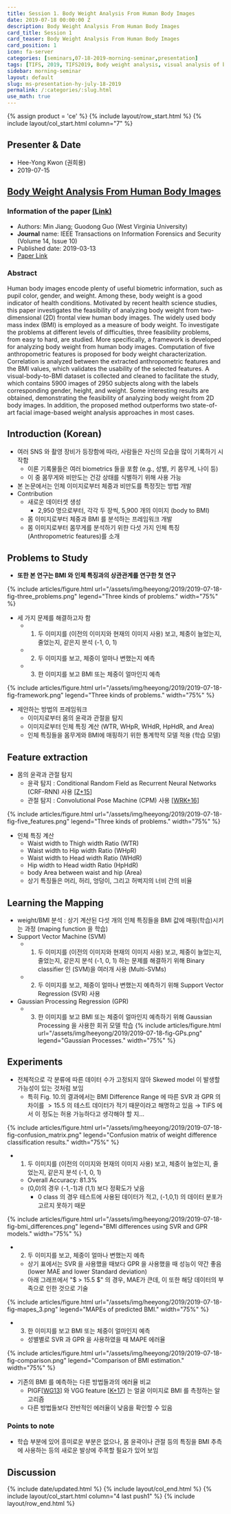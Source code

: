 ```yaml
---
title: Session 1. Body Weight Analysis From Human Body Images
date: 2019-07-18 00:00:00 Z
description: Body Weight Analysis From Human Body Images
card_title: Session 1
card_teaser: Body Weight Analysis From Human Body Images
card_position: 1
icon: fa-server
categories: [seminars,07-18-2019-morning-seminar,presentation]
tags: [TIFS, 2019, TIFS2019, Body weight analysis, visual analysis of body mass index (BMI), anthropometric features, visual-body-to-BIM dataset]
sidebar: morning-seminar
layout: default
slug: ms-presentation-hy-july-18-2019
permalink: /:categories/:slug.html
use_math: true
---
```

<!-- []: <> "" -->

{% assign product = 'ce' %}
{% include layout/row_start.html %}
{% include layout/col_start.html column="7" %}

## Presenter & Date
+ Hee-Yong Kwon (권희용)
+ 2019-07-15

## [Body Weight Analysis From Human Body Images](https://inhaucs.github.io/seminars/07-18-2019-morning-seminar/presentation/ms-presentation-hy-july-18-2019.html)

### Information of the paper [(Link)](https://ieeexplore.ieee.org/document/8666768)
+ Authors: Min Jiang; Guodong Guo (West Virginia University)
+ **Journal** name: IEEE Transactions on Information Forensics and Security (Volume 14, Issue 10)
+ Published date: 2019-03-13
+ [Paper Link](https://ieeexplore.ieee.org/stamp/stamp.jsp?tp=&arnumber=8666768)


### Abstract
Human body images encode plenty of useful biometric information, such as pupil color, gender, and weight. Among these, body weight is a good indicator of health conditions. Motivated by recent health science studies, this paper investigates the feasibility of analyzing body weight from two-dimensional (2D) frontal view human body images. The widely used body mass index (BMI) is employed as a measure of body weight. To investigate the problems at different levels of difficulties, three feasibility problems, from easy to hard, are studied. More specifically, a framework is developed for analyzing body weight from human body images. Computation of five anthropometric features is proposed for body weight characterization. Correlation is analyzed between the extracted anthropometric features and the BMI values, which validates the usability of the selected features. A visual-body-to-BMI dataset is collected and cleaned to facilitate the study, which contains 5900 images of 2950 subjects along with the labels corresponding gender, height, and weight. Some interesting results are obtained, demonstrating the feasibility of analyzing body weight from 2D body images. In addition, the proposed method outperforms two state-of-art facial image-based weight analysis approaches in most cases.


## Introduction (Korean)
+ 여러 SNS 와 촬영 장비가 등장함에 따라, 사람들은 자신의 모습을 많이 기록하기 시작함
  + 이론 기록물들은 여러 biometrics 들을 포함 (e.g., 성별, 키 몸무게, 나이 등)
  + 이 중 몸무게와 비만도는 건강 상태를 식별하기 위해 사용 가능
+ 본 논문에서는 인체 이미지로부터 체중과 비만도를 특정짓는 방법 개발
+ Contribution
  + 새로운 데이터셋 생성
    + 2,950 명으로부터, 각각 두 장씩, 5,900 개의 이미지 (body to BMI)
  + 몸 이미지로부터 체중과 BMI 를 분석하는 프레임워크 개발
  + 몸 이미지로부터 몸무게를 분석하기 위한 다섯 가지 인체 특징 (Anthropometric features)를 소개


## Problems to Study
+ **또한 본 연구는 BMI 와 인체 특징과의 상관관계를 연구한 첫 연구**

{% include articles/figure.html url="/assets/img/heeyong/2019/2019-07-18-fig-three_problems.png" legend="Three kinds of problems." width="75%" %}

+ 세 가지 문제를 해결하고자 함
  + 1) 두 이미지를 (이전의 이미지와 현재의 이미지 사용) 보고, 체중이 늘었는지, 줄었는지, 같은지 분석 (-1, 0, 1)
  + 2) 두 이미지를 보고, 체중이 얼마나 변했는지 예측
  + 3) 한 이미지를 보고 BMI 또는 체중이 얼마인지 예측

{% include articles/figure.html url="/assets/img/heeyong/2019/2019-07-18-fig-framework.png" legend="Three kinds of problems." width="75%" %}

+ 제안하는 방법의 프레임워크
  + 이미지로부터 몸의 윤곽과 관절을 탐지
  + 이미지로부터 인체 특징 계산 (WTR, WHpR, WHdR, HpHdR, and Area)
  + 인체 특징들을 몸무게와 BMI에 매핑하기 위한 통계학적 모델 적용 (학습 모델)


## Feature extraction
+ 몸의 윤곽과 관절 탐지
  + 윤곽 탐지 : Conditional Random Field as Recurrent Neural Networks (CRF-RNN) 사용 [[Z+15]]
  + 관절 탐지 : Convolutional Pose Machine (CPM) 사용 [[WRK+16]]

{% include articles/figure.html url="/assets/img/heeyong/2019/2019-07-18-fig-five_features.png" legend="Three kinds of problems." width="75%" %}

+ 인체 특징 계산
  + Waist width to Thigh width Ratio (WTR)
  + Waist width to Hip width Ratio (WHpR)
  + Waist width to Head width Ratio (WHdR)
  + Hip width to Head width Ratio (HpHdR)
  + body Area between waist and hip (Area)
  + 상기 특징들은 머리, 허리, 엉덩이, 그리고 허벅지의 너비 간의 비율


[Z+15]: <https://www.cv-foundation.org/openaccess/content_iccv_2015/html/Zheng_Conditional_Random_Fields_ICCV_2015_paper.html> "S. Zheng et al., “Conditional random fields as recurrent neural networks,” in Proc. IEEE Int. Conf. Comput. Vis. Pattern Recognit., Jun. 2015, pp. 1529–1537."
[WRK+16]: <https://www.cv-foundation.org/openaccess/content_cvpr_2016/html/Wei_Convolutional_Pose_Machines_CVPR_2016_paper.html> "S.-E. Wei, V. Ramakrishna, T. Kanade, and Y. Sheikh, “Convolutional pose machines,” in Proc. IEEE Conf. Comput. Vis. Pattern Recognit., Jun. 2016, pp. 4724–4732."


## Learning the Mapping
+ weight/BMI 분석 : 상기 계산된 다섯 개의 인체 특징들을 BMI 값에 매핑(학습)시키는 과정 (maping function 을 학습)
+ Support Vector Machine (SVM)
  + 1) 두 이미지를 (이전의 이미지와 현재의 이미지 사용) 보고, 체중이 늘었는지, 줄었는지, 같은지 분석 (-1, 0, 1) 하는 문제를 해결하기 위해 Binary classifier 인 (SVM)을 여러개 사용 (Multi-SVMs)
  + 2) 두 이미지를 보고, 체중이 얼마나 변했는지 예측하기 위해 Support Vector Regression (SVR) 사용
+ Gaussian Processing Regression (GPR)
  + 3) 한 이미지를 보고 BMI 또는 체중이 얼마인지 예측하기 위해 Gaussian Processing 을 사용한 회귀 모델 학습
{% include articles/figure.html url="/assets/img/heeyong/2019/2019-07-18-fig-GPs.png" legend="Gaussian Processes." width="75%" %}


## Experiments
+ 전체적으로 각 분류에 따른 데이터 수가 고정되지 않아 Skewed model 이 발생할 가능성이 있는 것처럼 보임
  + 특히 Fig. 10.의 결과에서는 BMI Difference Range 에 따른 SVR 과 GPR 의 차이를 $> 15.5$ 의 테스트 데이터가 적기 때문이라고 해명하고 있음 $\rightarrow$ TIFS 에서 이 정도는 허용 가능하다고 생각해야 할 지...

{% include articles/figure.html url="/assets/img/heeyong/2019/2019-07-18-fig-confusion_matrix.png" legend="Confusion matrix of weight difference classification results." width="75%" %}

+ 1) 두 이미지를 (이전의 이미지와 현재의 이미지 사용) 보고, 체중이 늘었는지, 줄었는지, 같은지 분석 (-1, 0, 1)
  + Overall Accuracy: 81.3%
  + (0,0)의 경우 (-1,-1)과 (1,1) 보다 정확도가 낮음
    + 0 class 의 경우 테스트에 사용된 데이터가 적고, (-1,0,1) 의 데이터 분포가 고르지 못하기 때문

{% include articles/figure.html url="/assets/img/heeyong/2019/2019-07-18-fig-bmi_differences.png" legend="BMI differences using SVR and GPR models." width="75%" %}

+ 2) 두 이미지를 보고, 체중이 얼마나 변했는지 예측
  + 상기 표에서는 SVR 을 사용했을 때보다 GPR 을 사용했을 때 성능이 약간 좋음 (lower MAE and lower Standard deviation)
  + 아래 그래프에서 "$ > 15.5 $" 의 경우, MAE가 큰데, 이 또한 해당 데이터의 부족으로 인한 것으로 기술

{% include articles/figure.html url="/assets/img/heeyong/2019/2019-07-18-fig-mapes_3.png" legend="MAPEs of predicted BMI." width="75%" %}

+ 3) 한 이미지를 보고 BMI 또는 체중이 얼마인지 예측
  + 성별별로 SVR 과 GPR 을 사용하였을 때 MAPE 에러율

{% include articles/figure.html url="/assets/img/heeyong/2019/2019-07-18-fig-comparison.png" legend="Comparison of BMI estimation." width="75%" %}

+ 기존의 BMI 를 예측하는 다른 방법들과의 에러율 비교
  + PIGF[[WG13]] 와 VGG feature [[K+17]] 는 얼굴 이미지로 BMI 를 측정하는 알고리즘
  + 다른 방법들보다 전반적인 에러율이 낮음을 확인할 수 있음

[WG13]: <https://www.sciencedirect.com/science/article/pii/S0262885613000462> "L. Wen and G. Guo, “A computational approach to body mass index prediction from face images,” Image Vis. Comput., vol. 31, no. 5, pp. 392–400, 2013."
[K+17]: <https://arxiv.org/abs/1703.03156> "E. Kocabey et al.. (Mar. 9, 2017). “Face-to-BMI: Using computer vision to infer body mass index on social media.”"


### Points to note
+ 학습 부분에 있어 흥미로운 부분은 없으나, 몸 윤곽이나 관절 등의 특징을 BMI 추측에 사용하는 등의 새로운 발상에 주목할 필요가 있어 보임


## Discussion


{% include date/updated.html %}
{% include layout/col_end.html %}
{% include layout/col_start.html column="4 last push1" %}
{% include layout/row_end.html %}
